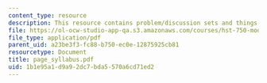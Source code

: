 ```yaml
---
content_type: resource
description: This resource contains problem/discussion sets and things to think about.
file: https://ol-ocw-studio-app-qa.s3.amazonaws.com/courses/hst-750-modeling-issues-in-speech-and-hearing-spring-2006/1b1e95a1d9a92dc7bda5570a6cd71ed2_page_syllabus.pdf
file_type: application/pdf
parent_uid: a23be3f3-fc88-b750-ec0e-12875925cb81
resourcetype: Document
title: page_syllabus.pdf
uid: 1b1e95a1-d9a9-2dc7-bda5-570a6cd71ed2
---
```

